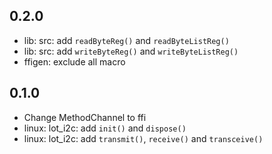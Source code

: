 ## 0.2.0

- lib: src: add `readByteReg()` and `readByteListReg()`
- lib: src: add `writeByteReg()` and `writeByteListReg()`
- ffigen: exclude all macro

## 0.1.0

- Change MethodChannel to ffi
- linux: lot_i2c: add `init()` and `dispose()`
- linux: lot_i2c: add `transmit()`, `receive()` and `transceive()`
